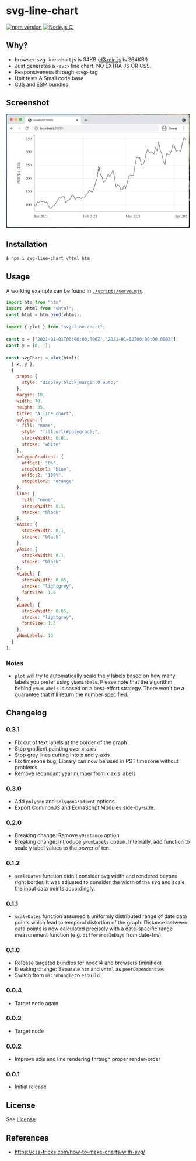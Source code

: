 # svg-line-chart

[![npm version](https://badge.fury.io/js/svg-line-chart.svg)](https://badge.fury.io/js/svg-line-chart) [![Node.js CI](https://github.com/TimDaub/svg-line-chart/actions/workflows/node.js.yml/badge.svg)](https://github.com/TimDaub/svg-line-chart/actions/workflows/node.js.yml)

## Why?

- browser-svg-line-chart.js is 34KB
  ([d3.min.js](https://cdnjs.cloudflare.com/ajax/libs/d3/6.6.2/d3.min.js) is
  264KB!)
- Just generates a `<svg>` line chart. NO EXTRA JS OR CSS.
- Responsiveness through `<svg>` tag
- Unit tests & Small code base
- CJS and ESM bundles

## Screenshot

![](./assets/screenshot.png)

## Installation

```bash
$ npm i svg-line-chart vhtml htm
```

## Usage

A working example can be found in
[`./scripts/serve.mjs`](https://github.com/TimDaub/svg-line-chart/blob/master/scripts/serve.mjs).
                                                             
```js                                                        
import htm from "htm";
import vhtml from "vhtml";
const html = htm.bind(vhtml);

import { plot } from "svg-line-chart";

const x = ["2021-01-01T00:00:00.000Z","2021-01-02T00:00:00.000Z"];
const y = [0, 1];

const svgChart = plot(html)(
  { x, y },                                                  
  {                                                          
    props: {
      style: "display:block;margin:0 auto;"
    },
    margin: 10,                                              
    width: 70,                                               
    height: 35,                                              
    title: "A line chart",                                   
    polygon: {
      fill: "none",
      style: "fill:url(#polygrad);",
      strokeWidth: 0.01,
      stroke: "white"
    },
    polygonGradient: {
      offSet1: "0%",
      stopColor1: "blue",
      offSet2: "100%",
      stopColor2: "orange"
    },
    line: {                                                  
      fill: "none",                                          
      strokeWidth: 0.1,                                      
      stroke: "black"                                        
    },                                                       
    xAxis: {                                                 
      strokeWidth: 0.1,                                      
      stroke: "black"                                        
    },                                                       
    yAxis: {                                                 
      strokeWidth: 0.1,                                      
      stroke: "black"                                        
    },                                                       
    xLabel: {                                                
      strokeWidth: 0.05,                                     
      stroke: "lightgrey",                                   
      fontSize: 1.5                                          
    },                                                       
    yLabel: {                                                
      strokeWidth: 0.05,                                     
      stroke: "lightgrey",                                   
      fontSize: 1.5                                          
    },                                                       
    yNumLabels: 10
  }
);
```

### Notes

- `plot` will try to automatically scale the y labels based on how many labels
  you prefer using `yNumLabels`. Please note that the algorithm behind
  `yNumLabels` is based on a best-effort strategy. There won't be a guarantee
  that it'll return the number specified.

## Changelog

### 0.3.1

- Fix cut of text labels at the border of the graph
- Stop gradient painting over x-axis
- Stop grey lines cutting into x and y-axis
- Fix timezone bug; Library can now be used in PST timezone without problems
- Remove redundant year number from x axis labels

### 0.3.0

- Add `polygon` and `polygonGradient` options.
- Export CommonJS and EcmaScript Modules side-by-side.

### 0.2.0

- Breaking change: Remove `yDistance` option
- Breaking change: Introduce `yNumLabels` option. Internally, add
  function to scale y label values to the power of ten.

### 0.1.2

- `scaleDates` function didn't consider svg width and rendered beyond right
  border. It was adjusted to consider the width of the svg and scale the input
  data points accordingly.

### 0.1.1

- `scaleDates` function assumed a uniformly distributed range of date data
  points which lead to temporal distortion of the graph. Distance between data
  points is now calculated precisely with a data-specific range measurement
  function (e.g. `differenceInDays` from date-fns).

### 0.1.0

- Release targeted bundles for node14 and browsers (minified)
- Breaking change: Separate `htm` and `vhtml` as `peerDependencies`
- Switch from `microbundle` to `esbuild`

### 0.0.4

- Target node again

### 0.0.3

- Target node

### 0.0.2

- Improve axis and line rendering through proper render-order

### 0.0.1

- Initial release

## License

See [License](./LICENSE).

## References

- https://css-tricks.com/how-to-make-charts-with-svg/
